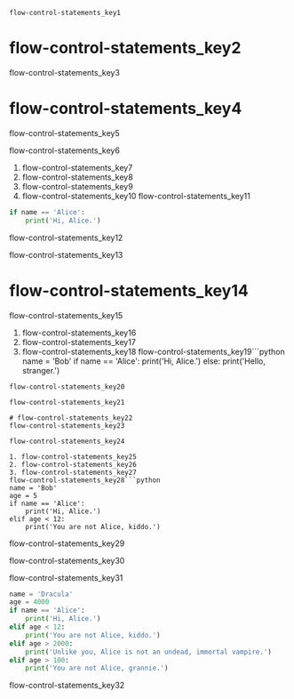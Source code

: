 ```ngMeta
flow-control-statements_key1
```
# flow-control-statements_key2
flow-control-statements_key3

# flow-control-statements_key4
flow-control-statements_key5

flow-control-statements_key6

1. flow-control-statements_key7
2. flow-control-statements_key8
3. flow-control-statements_key9
4. flow-control-statements_key10
flow-control-statements_key11

```python
if name == 'Alice':
    print('Hi, Alice.')
```
flow-control-statements_key12

flow-control-statements_key13

# flow-control-statements_key14
flow-control-statements_key15

1. flow-control-statements_key16
2. flow-control-statements_key17
3. flow-control-statements_key18
flow-control-statements_key19```python
name = 'Bob'
if name == 'Alice':
    print('Hi, Alice.')
else:
    print('Hello, stranger.')
```
flow-control-statements_key20

flow-control-statements_key21

# flow-control-statements_key22
flow-control-statements_key23

flow-control-statements_key24

1. flow-control-statements_key25
2. flow-control-statements_key26
3. flow-control-statements_key27
flow-control-statements_key28```python
name = 'Bob'
age = 5
if name == 'Alice':
    print('Hi, Alice.')
elif age < 12:
    print('You are not Alice, kiddo.')
```
flow-control-statements_key29

flow-control-statements_key30

flow-control-statements_key31

```python
name = 'Dracula'
age = 4000
if name == 'Alice':
    print('Hi, Alice.')
elif age < 12:
    print('You are not Alice, kiddo.')
elif age > 2000:
    print('Unlike you, Alice is not an undead, immortal vampire.')
elif age > 100:
    print('You are not Alice, grannie.')
```
flow-control-statements_key32

